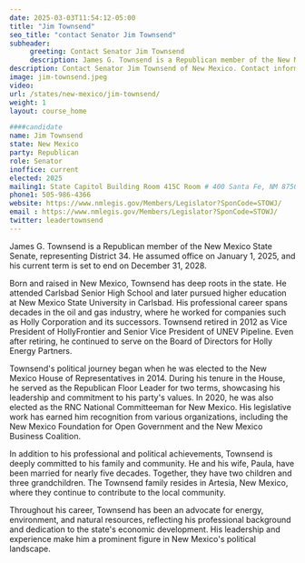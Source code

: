 ```yaml
---
date: 2025-03-03T11:54:12-05:00
title: "Jim Townsend"
seo_title: "contact Senator Jim Townsend"
subheader:
     greeting: Contact Senator Jim Townsend
     description: James G. Townsend is a Republican member of the New Mexico State Senate, representing District 34. He assumed office on January 1, 2025, and his current term is set to end on December 31, 2028.
description: Contact Senator Jim Townsend of New Mexico. Contact information for Jim Townsend includes email address, phone number, and mailing address.
image: jim-townsend.jpeg
video:
url: /states/new-mexico/jim-townsend/
weight: 1
layout: course_home

####candidate
name: Jim Townsend
state: New Mexico
party: Republican
role: Senator
inoffice: current
elected: 2025
mailing1: State Capitol Building Room 415C Room # 400 Santa Fe, NM 87501
phone1: 505-986-4366
website: https://www.nmlegis.gov/Members/Legislator?SponCode=STOWJ/
email : https://www.nmlegis.gov/Members/Legislator?SponCode=STOWJ/
twitter: leadertownsend
---
```

James G. Townsend is a Republican member of the New Mexico State Senate, representing District 34. He assumed office on January 1, 2025, and his current term is set to end on December 31, 2028.

Born and raised in New Mexico, Townsend has deep roots in the state. He attended Carlsbad Senior High School and later pursued higher education at New Mexico State University in Carlsbad. His professional career spans decades in the oil and gas industry, where he worked for companies such as Holly Corporation and its successors. Townsend retired in 2012 as Vice President of HollyFrontier and Senior Vice President of UNEV Pipeline. Even after retiring, he continued to serve on the Board of Directors for Holly Energy Partners.

Townsend's political journey began when he was elected to the New Mexico House of Representatives in 2014. During his tenure in the House, he served as the Republican Floor Leader for two terms, showcasing his leadership and commitment to his party's values. In 2020, he was also elected as the RNC National Committeeman for New Mexico. His legislative work has earned him recognition from various organizations, including the New Mexico Foundation for Open Government and the New Mexico Business Coalition.

In addition to his professional and political achievements, Townsend is deeply committed to his family and community. He and his wife, Paula, have been married for nearly five decades. Together, they have two children and three grandchildren. The Townsend family resides in Artesia, New Mexico, where they continue to contribute to the local community.

Throughout his career, Townsend has been an advocate for energy, environment, and natural resources, reflecting his professional background and dedication to the state's economic development. His leadership and experience make him a prominent figure in New Mexico's political landscape.
